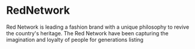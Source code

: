 # RedNetwork
Red Network is leading a fashion brand with a unique philosophy to revive the country's heritage. The Red Network have been capturing the imagination and loyalty of people for generations
listing
